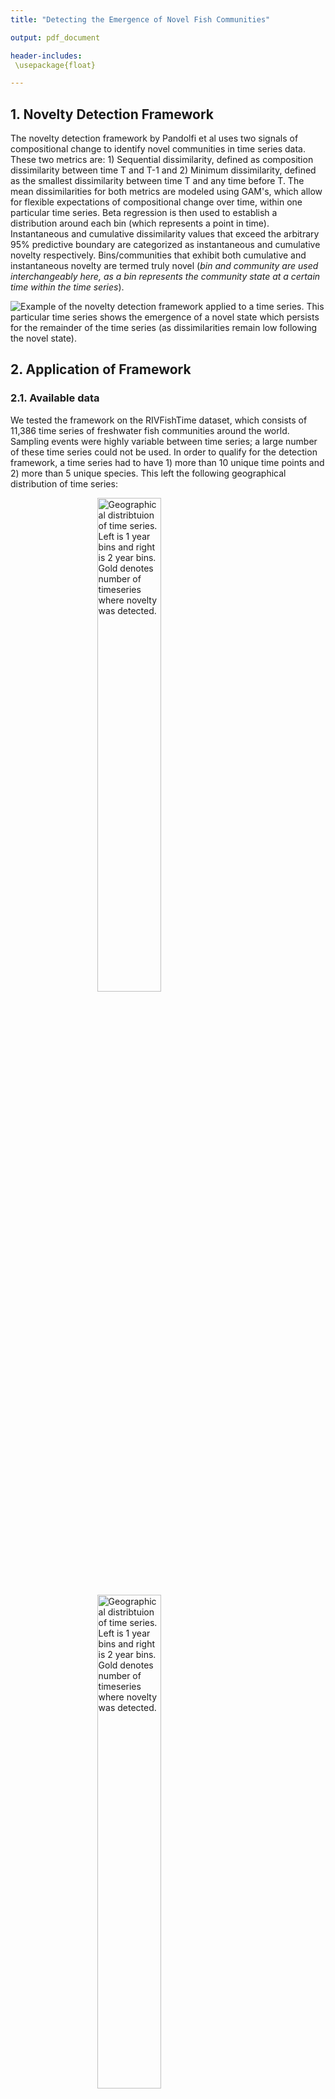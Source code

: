 ```yaml
---
title: "Detecting the Emergence of Novel Fish Communities"

output: pdf_document

header-includes:
 \usepackage{float}

---
```




## 1. Novelty Detection Framework

The novelty detection framework by Pandolfi et al uses two signals of compositional change to identify novel communities in time series data. These two metrics are: 1) Sequential dissimilarity, defined as composition dissimilarity between time T and T-1 and 2) Minimum dissimilarity, defined as the smallest dissimilarity between time T and any time before T. The mean dissimilarities for both metrics are modeled using GAM's, which allow for flexible expectations of compositional change over time, within one particular time series. Beta regression is then used to establish a distribution around each bin (which represents a point in time). Instantaneous and cumulative dissimilarity values that exceed the arbitrary 95% predictive boundary are categorized as instantaneous and cumulative novelty respectively. Bins/communities that exhibit both cumulative and instantaneous novelty are termed truly novel (*bin and community are used interchangeably here, as a bin represents the community state at a certain time within the time series*). 

<img src="figure/framework plots-1.png" title="Example of the novelty detection framework applied to a time series. This particular time series shows the emergence of a novel state which persists for the remainder of the time series (as dissimilarities remain low following the novel state)." alt="Example of the novelty detection framework applied to a time series. This particular time series shows the emergence of a novel state which persists for the remainder of the time series (as dissimilarities remain low following the novel state)." style="display: block; margin: auto;" />

## 2. Application of Framework

### 2.1. Available data
We tested the framework on the RIVFishTime dataset, which consists of 11,386 time series of freshwater fish communities around the world. Sampling events were highly variable between time series; a large number of these time series could not be used. In order to qualify for the detection framework, a time series had to have 1) more than 10 unique time points and 2) more than 5 unique species. This left the following geographical distribution of time series:

<img src="figure/distribution-1.png" title="Geographical distribtuion of time series. Left is 1 year bins and right is 2 year bins. Gold denotes number of timeseries where novelty was detected." alt="Geographical distribtuion of time series. Left is 1 year bins and right is 2 year bins. Gold denotes number of timeseries where novelty was detected." width="45%" style="display: block; margin: auto;" /><img src="figure/distribution-2.png" title="Geographical distribtuion of time series. Left is 1 year bins and right is 2 year bins. Gold denotes number of timeseries where novelty was detected." alt="Geographical distribtuion of time series. Left is 1 year bins and right is 2 year bins. Gold denotes number of timeseries where novelty was detected." width="45%" style="display: block; margin: auto;" />

The framework was applied to both presence/absence and abundance data, using the Jaccard and Bray-Curtis indexes to calculate dissimilarity scores, respectively. Raw observational data were transformed into community matrices, with rows representing the time point/bin/community and columns representing the species. An example of such a matrix is shown below. 

The quantity of data constrained our possible bin widths. There were three options:

  1. "Julian days" bin width. A variable bin width which essentially treated every survey in the time series as a unique time point. If there were 4 surveys in year 1 and 3 in year 2, that would amount to 7 time points. This increases the amount of usable data but is far more vulnerable to 'false-positive' novelty due to seasonal dynamics as well as population dynamics that operate over timescales longer than 1-2 years.  
  
  2. 1-year bin width. Abundance data from all the time points within a year are averaged. Usage of this bin corrects for seasonal dynamics but remains vulnerable to false positives i.e. brief population anomalies which are not indicative of systemic change. 
     
  3. 2-year bin width. Works the same as a 1-year bin but decreases usable data due to increased data requirements. Likely less vulnerable to false positives.

### 2.1. Results

We examined the rates of novelty using bin widths of 1 and 2 years. The tables below show the percentage of total communities that were identified as one of the three novel states. We identified two design attributes that could skew novelty estimates: 1) Bin Lag, the time gap between bin T and bin T + 1. Time series sometimes featured large, irregular gaps between sampling which could possibly inflate novelty rates, as there is more time for communities to accumulate change. 2) Bin position, which is a measure of how many bins have preceded the current one. The possible affect of this attribute is less intuitive, but may involve a higher chance of detecting novelty early in the time series, when there are less reference communities. Many time series are of varying lengths, and thus the position variable controls for increased/decreased novelty in bins with far more/far less reference bins.


Table: Novelty estimates over the entire dataset using absolute abundance data and bin size = 2 (estimates on logit scale)

|            |   Estimate| Std. Error|    z value| Pr(>&#124;z&#124;)|
|:-----------|----------:|----------:|----------:|------------------:|
|(Intercept) | -4.3262869|  0.0890374| -48.589557|          0.0000000|
|bin.lag     |  0.1314695|  0.0513500|   2.560264|          0.0104593|
|position    | -0.2966993|  0.0966942|  -3.068430|          0.0021519|



Table: Novelty estimates over the entire dataset using binary data and bin size = 2 (estimates on logit scale)

|            |   Estimate| Std. Error|     z value| Pr(>&#124;z&#124;)|
|:-----------|----------:|----------:|-----------:|------------------:|
|(Intercept) | -4.9989490|  0.1259018| -39.7051486|          0.0000000|
|bin.lag     | -0.0335409|  0.1247609|  -0.2688414|          0.7880517|
|position    | -0.4087415|  0.1393212|  -2.9338060|          0.0033483|

Using a 2-year bin, we found the rate of novelty emergence across the RIVFishTime data set to be approximately ~1.3% for abundance data and ~ 0.7% for presence-absence data, after controlling for time series artefacts. 


### 2.2. Potential Issues and Transition modelling

One of the main questions is whether or not truly novel communities can be identified at a decadal timescale, by a framework that has thus far only been tested on paleoecological data sets that run for millions of years. Immediate issues that come to mind are: 
  
  1. Erroneous classification of a community as novel due to regular population dynamics that run over timescales of multiple years.
  
  2. Inability to detect novelty due to slow generation times of certain freshwater species; thus true change goes undetected.
  
A key question was how persistent novelty was in our data. We theorized that the biggest problem in using these data to detect novelty would be the false-positives issue; sudden bursts or decreases in the populations of certain species might elevate dissimilarity above the threshold. In such cases, the novel state would be followed by an instantaneous novel state, signifying a rapid shift back to the type of community observed prior. Abundance data is more sensitive to these types of events than presence/absence data.

These anomalous events are likely to be perceived as novel by the framework. Such anomalous novel events are often  characterized by a "Novel -> Instantaneous Novelty" transition, which signifies a transition from a novel state to one that is markedly different from the novel state, but closer to the states that came before. We calculated the effect sizes between the observed and expected transitions found in our data, for varying bin widths and data types. This will indicate which data minimizes the ecological anomalies. However, it must be noted that an N -> I transition does not always mean that the novel state is an artefact. Pandolfi et Al. found a N -> I transition probability that was 10 times higher than expected in their data. It is tempting to say that if Novelty does not persist for more than a year (or some arbitrary time frame), it is not 'true novelty'. In contrast, one could also argue that novel states are inherently unstable, and more often than not, they fail to persist. This does not negate the fact that there *was* a temporary shift in community structure. Nevertheless, such changes should be distinct from novelty caused by *recurrent* population fluctuations such as those associated with spawning seasons; making these distinctions in a way that is not overly arbitrary is challenging.

<img src="figure/transition_plots-1.png" title="Observed vs. expected transition probabilities for abundance data. Left) Bin size = 1, Right) Bin size = 2" alt="Observed vs. expected transition probabilities for abundance data. Left) Bin size = 1, Right) Bin size = 2" width="45%" style="display: block; margin: auto;" /><img src="figure/transition_plots-2.png" title="Observed vs. expected transition probabilities for abundance data. Left) Bin size = 1, Right) Bin size = 2" alt="Observed vs. expected transition probabilities for abundance data. Left) Bin size = 1, Right) Bin size = 2" width="45%" style="display: block; margin: auto;" />

Observed N -> I transitions are approximately 7 and 5 times as high for abundance data using bin widths of 1 and 2, respectively. It is thus likely that the decrease in this particular transition when using 2-year bins is due to the removal of some population spikes (or lows). Abundances in these bins are average abundances of all surveys within that time frame, so the effect of temporary/seasonal extremes is decreased. Furthermore, there is no difference between bin widths when considering the C -> I transition. The cumulative state denotes a state significantly different from previous states, so the fact that this transition is observed 5 times more than expected might be another indicator of the tendency of novel configurations to be short-lived.

## 3. Analysis of potential drivers of Novelty

Now that we have established the ability of the framework to detect novelty on ecological timescales and identified potential limitations to the method, we can investigate what exactly is driving these novel communities. From the literature, contemporary novel communities are mostly caused by human-mediated exotic invasions, distribution shifts of species tracking climactic niches, and human modification of the environment (i.e. pollution, construction, obstruction etc.). The fact that novel communities are rare in this data set (~1.4 %) means that finding significant associations between novelty and community characteristics might be difficult, especially when considering the possible noise from novel communities that are in fact short term population fluctuations.

### 3.1 Contribution of invasives

As mentioned, exotic invasions are a likely driver of novel community emergence. We investigated this association as follows:

  1. On a country level, assigned each fish species one of two categories, "Native" or "Invader". "Natives"         were those species native to the country as well as invasive species that have become established prior to
     1970 (the year in which most time series begin). "Invaders" are those species that are non-native to the       country and became established there after 1970. We have chosen for these categories due to the novelty        framework detecting novelty from a baseline (which is mostly around 1970). Thus, in quantifying the            'effects of invaders', we need to take this perspective that the base community is 1970, and only new          (exotic) species that invade after that arbitrary baseline are true invaders.
     
  2. Computed the absolute change in abundance of the two categories between each bin in a time                     series, over all time series.
  
  3. Fitted a Binomial GLMM with Logit Link function. This model includes two covariates: Bin Lag and Bin           Position, as well as three predictors: Natives Relative Abundance Increase, Invaders Relative Abundance        Increase and an interaction. Basin within country was set as a random effect. All fixed effects were scaled. We tested the model on both abundance and binary data to investigate how this would influence results. It is likely that the binary data will be too conservative for this model. 

![Bar plot showing the number of unique species (green) and the number of unique invaders (red).](figure/invasive species number-1.png)

### 3.1.1 Potential Issues

There is substantial variation between countries when it comes to the role of invaders. Sweden and Finland have experienced less exotic invasion than countries like France and the USA since 1970. In fact, the usable data from Finland and Sweden include no observations of any post 1970's invaders. Aggregating all these data into one large frame might obscure some associations. 

### 3.1.2 Results 

I have applied the following model to scaled, absolute abundance data. Binary data was insufficient to draw conclusions from and relative abundance data with just two species categories is also problematic (one goes up, the other goes down). Therefore, the use of absolute abundance data (which is more sensitive to temporary population spikes) seems justified.


```r
glmer(novelty_category ~ bin_lag + position + NAC_increase * INC_increase + (1 | country/basin))
```

  
  
\newpage
  
  


Table: GLMM output estimating effect on **True Novelty**

|                          |   Estimate| Std. Error|    z value| Pr(>&#124;z&#124;)|
|:-------------------------|----------:|----------:|----------:|------------------:|
|(Intercept)               | -4.4610418|  0.1408255| -31.677799|          0.0000000|
|bin_lag                   |  0.1397859|  0.0518047|   2.698326|          0.0069689|
|position                  | -0.2821958|  0.0994917|  -2.836376|          0.0045629|
|NAC_increase              |  0.2003626|  0.0457362|   4.380829|          0.0000118|
|INC_increase              |  0.4660430|  0.1475405|   3.158745|          0.0015845|
|NAC_increase:INC_increase | -0.0723273|  0.0357774|  -2.021595|          0.0432183|



Table: GLMM output estimating effect on **Instantaneous Novelty**

|                          |   Estimate| Std. Error|    z value| Pr(>&#124;z&#124;)|
|:-------------------------|----------:|----------:|----------:|------------------:|
|(Intercept)               | -3.1015185|  0.0738324| -42.007576|          0.0000000|
|bin_lag                   |  0.1392790|  0.0320538|   4.345169|          0.0000139|
|position                  | -0.1577394|  0.0530742|  -2.972052|          0.0029582|
|NAC_increase              | -0.0595866|  0.0353595|  -1.685165|          0.0919567|
|INC_increase              |  0.2699664|  0.1191335|   2.266083|          0.0234463|
|NAC_increase:INC_increase | -0.0306526|  0.0304776|  -1.005743|          0.3145393|



Table: GLMM output estimating effect on **Cumulative Novelty**

|                          |   Estimate| Std. Error|    z value| Pr(>&#124;z&#124;)|
|:-------------------------|----------:|----------:|----------:|------------------:|
|(Intercept)               | -3.4214874|  0.0736246| -46.472057|          0.0000000|
|bin_lag                   |  0.0951977|  0.0394552|   2.412803|          0.0158304|
|position                  | -0.2613987|  0.0605678|  -4.315800|          0.0000159|
|NAC_increase              |  0.2515228|  0.0563882|   4.460560|          0.0000082|
|INC_increase              |  0.4028155|  0.1453554|   2.771246|          0.0055842|
|NAC_increase:INC_increase | -0.0602114|  0.0415776|  -1.448170|          0.1475696|

There is evidence for an association between invaders and novelty, which is in itself not unremarkable, considering the number of invaders as a percentage of total species is quite low. This suggests that these invading species are at least partially associated with novelty emergence. The role of invaders is strongest in the model predicting true novelty. The slope estimate for the increase in invaders is consistently positive and higher than the estimate for native change for all models. The interaction between native and invader change is only significant in the true novelty model, but consistently negative throughout.


<img src="figure/estimate figures-1.png" title="Effect of Invader population fluctuations on the emergence of novelty." alt="Effect of Invader population fluctuations on the emergence of novelty." width="33%" /><img src="figure/estimate figures-2.png" title="Effect of Invader population fluctuations on the emergence of novelty." alt="Effect of Invader population fluctuations on the emergence of novelty." width="33%" /><img src="figure/estimate figures-3.png" title="Effect of Invader population fluctuations on the emergence of novelty." alt="Effect of Invader population fluctuations on the emergence of novelty." width="33%" />


## Appendix
### A.1. Example timeseries

I have included an example of a (partial) times which shows how different data types can change novelty estimates.

Table: Example timeseries containing a sudden increase in *H. molitrix* which is known to form massive schools around mating seasons. Data is average absolute abundance

|   | Macrhybopsis storeriana| Hypophthalmichthys molitrix| Neogobius melanostomus| Cyprinella spiloptera| Notropis wickliffi|Category |
|:--|-----------------------:|---------------------------:|----------------------:|---------------------:|------------------:|:--------|
|18 |                     6.0|                    0.000000|                      0|                     0|            0.00000|Back     |
|16 |                     0.0|                    0.000000|                      0|                     0|            0.00000|Back     |
|14 |                     2.0|                21875.000000|                      0|                     0|            0.00000|Cumul    |
|12 |                     2.0|                    2.666667|                      2|                     4|            0.00000|Back     |
|10 |                     2.0|                    2.600000|                      0|                     0|            2.00000|Back     |
|8  |                     2.0|                 9486.666667|                      2|                     0|           11.33333|Back     |
|6  |                     2.5|                    2.000000|                      2|                     2|            2.00000|Back     |
|4  |                     7.0|                    2.000000|                      0|                     2|            5.50000|Back     |



Table: Example timeseries containing a sudden increase in *H. molitrix* which is known to form massive schools around mating seasons. Data is relative abundance

|   | Macrhybopsis storeriana| Hypophthalmichthys molitrix| Neogobius melanostomus| Cyprinella spiloptera| Notropis wickliffi|Category |
|:--|-----------------------:|---------------------------:|----------------------:|---------------------:|------------------:|:--------|
|18 |               0.0015863|                   0.0000000|              0.0000000|             0.0000000|          0.0000000|Back     |
|16 |               0.0000000|                   0.0000000|              0.0000000|             0.0000000|          0.0000000|Back     |
|14 |               0.0000769|                   0.8405778|              0.0000000|             0.0000000|          0.0000000|Novel    |
|12 |               0.0008146|                   0.0010861|              0.0008146|             0.0016292|          0.0000000|Back     |
|10 |               0.0057606|                   0.0074888|              0.0000000|             0.0000000|          0.0057606|Back     |
|8  |               0.0001178|                   0.5588973|              0.0001178|             0.0000000|          0.0006677|Back     |
|6  |               0.0105160|                   0.0084128|              0.0084128|             0.0084128|          0.0084128|Back     |
|4  |               0.0011126|                   0.0003179|              0.0000000|             0.0003179|          0.0008742|Back     |



Table: Example timeseries containing a sudden increase in *H. molitrix* which is known to form massive schools around mating seasons. Data is presence absence

|   | Macrhybopsis storeriana| Hypophthalmichthys molitrix| Neogobius melanostomus| Cyprinella spiloptera| Notropis wickliffi|Category |
|:--|-----------------------:|---------------------------:|----------------------:|---------------------:|------------------:|:--------|
|18 |                       1|                           0|                      0|                     0|                  0|Back     |
|16 |                       0|                           0|                      0|                     0|                  0|Cumul    |
|14 |                       1|                           1|                      0|                     0|                  0|Back     |
|12 |                       1|                           1|                      1|                     1|                  0|Back     |
|10 |                       1|                           1|                      0|                     0|                  1|Back     |
|8  |                       1|                           1|                      1|                     0|                  1|Back     |
|6  |                       1|                           1|                      1|                     1|                  1|Back     |
|4  |                       1|                           1|                      0|                     1|                  1|Back     |
From these examples time series, two things become apparent: Single species fluctuations associated with seasonal behavior (or the fact that the person doing the survey happened to stumble upon a large school by chance) have the potential to skew results. All of these matrices are from the same time series. Use of relative abundance data 'standardizes' the magnitude of a change to a value between 0 and 1, whilst preserving the ability to pick up on systemic changes in abundance, which is not possible using presence/absence data. In fact, presence/absence data completely ignores the big fluctuation in bin 14, and instead picks up on a cumulative change in bin 16 (*note, not all rows are shown*). All data types have their pro's and con's. Relative abundance and presence/absence data are more conservative and likely reduce the number of false-positives, but in doing so also largely ignore the strength of an absolute decrease/increase in population, which hinder modeling of the true effects of potential drivers.









